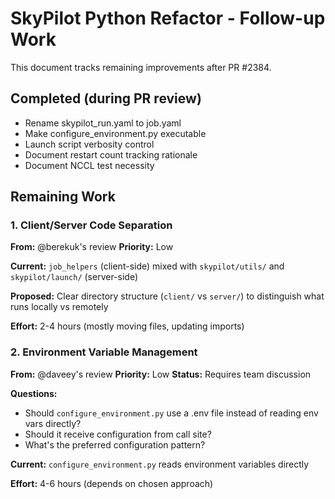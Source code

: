 # SkyPilot Python Refactor - Follow-up Work

This document tracks remaining improvements after PR #2384.

## Completed (during PR review)

- Rename skypilot_run.yaml to job.yaml
- Make configure_environment.py executable
- Launch script verbosity control
- Document restart count tracking rationale
- Document NCCL test necessity

## Remaining Work

### 1. Client/Server Code Separation

**From:** @berekuk's review
**Priority:** Low

**Current:** `job_helpers` (client-side) mixed with `skypilot/utils/` and `skypilot/launch/` (server-side)

**Proposed:** Clear directory structure (`client/` vs `server/`) to distinguish what runs locally vs remotely

**Effort:** 2-4 hours (mostly moving files, updating imports)

### 2. Environment Variable Management

**From:** @daveey's review
**Priority:** Low
**Status:** Requires team discussion

**Questions:**

- Should `configure_environment.py` use a .env file instead of reading env vars directly?
- Should it receive configuration from call site?
- What's the preferred configuration pattern?

**Current:** `configure_environment.py` reads environment variables directly

**Effort:** 4-6 hours (depends on chosen approach)
